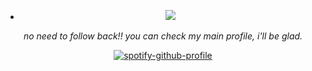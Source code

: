<div align="center">


-  ![](https://github.com/user-attachments/assets/069bc915-7d1a-4702-aca0-bcdd2dfd3d3d)

 *no need to follow back!! you can check my main profile, i'll be glad.*

  [![spotify-github-profile](https://spotify-github-profile.kittinanx.com/api/view?uid=316lnypiwkemhvnq4warxp464fwm&cover_image=true&theme=natemoo-re&show_offline=false&background_color=121212&interchange=false&bar_color=ffffff&bar_color_cover=false)](https://github.com/kittinan/spotify-github-profile)
